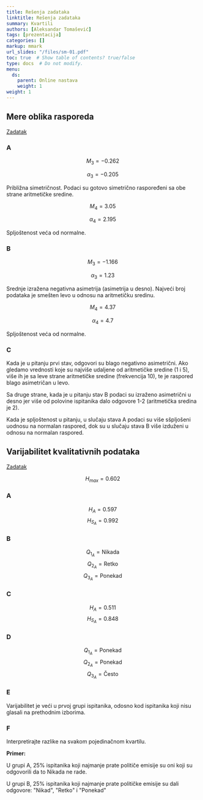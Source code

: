 ```yaml
---
title: Rešenja zadataka
linktitle: Rešenja zadataka
summary: Kvartili
authors: [Aleksandar Tomašević]
tags: [prezentacija]
categories: []
markup: mmark
url_slides: "/files/sm-01.pdf"
toc: true  # Show table of contents? true/false
type: docs  # Do not modify.
menu:
  ds:
    parent: Online nastava
    weight: 1
weight: 1
---
```


## Mere oblika rasporeda

[Zadatak](https://s.atomasevic.com/files/ds-z05.pdf)

### A

$$M_3 = -0.262$$

$$\alpha_3 = -0.205$$

Približna simetričnost. Podaci su gotovo simetrično raspoređeni sa obe strane aritmetičke sredine.

$$M_4 = 3.05$$

$$\alpha_4 = 2.195$$

Spljoštenost veća od normalne.

### B

$$M_3 = -1.166$$

$$\alpha_3 = 1.23$$

Srednje izražena negativna asimetrija (asimetrija u desno). Najveći broj podataka je smešten levo u odnosu na aritmetičku sredinu.

$$M_4 = 4.37$$

$$\alpha_4 = 4.7$$

Spljoštenost veća od normalne.

### C

Kada je u pitanju prvi stav, odgovori su blago negativno asimetrični. Ako gledamo vrednosti koje su najviše udaljene od aritmetičke sredine (1 i 5), više ih je sa leve strane aritmetičke sredine (frekvencija 10), te je raspored blago asimetričan u levo.

Sa druge strane, kada je u pitanju stav B podaci su izraženo asimetrični u desno jer više od polovine ispitanika dalo odgovore 1-2 (aritmetička sredina je 2).

Kada je spljoštenost u pitanju, u slučaju stava A podaci su više sšpljošeni uodnosu na normalan raspored, dok su u slučaju stava B više izduženi u odnosu na normalan raspored.

## Varijabilitet kvalitativnih podataka

[Zadatak](https://s.atomasevic.com/files/ds-z06.pdf)

$$H_{max} = 0.602$$

### A

$$H_A = 0.597$$
$$H_{S_A} = 0.992$$

### B

$$Q_{1_A} = \text{Nikada}$$
$$Q_{2_A} = \text{Retko}$$
$$Q_{3_A} = \text{Ponekad}$$

### C

$$H_A = 0.511$$
$$H_{S_A} = 0.848$$

### D

$$Q_{1_A} = \text{Ponekad}$$
$$Q_{2_A} = \text{Ponekad}$$
$$Q_{3_A} = \text{Često}$$

### E

Varijabilitet je veći u prvoj grupi ispitanika, odosno kod ispitanika koji nisu glasali na prethodnim izborima.

### F

Interpretirajte razlike na svakom pojedinačnom kvartilu.

**Primer:**

U grupi A, 25% ispitanika koji najmanje prate političe emisije su oni koji su odgovorili da to Nikada ne rade.

U grupi B, 25% ispitanika koji najmanje prate političke emisije su dali odgovore: "Nikad", "Retko" i "Ponekad"

